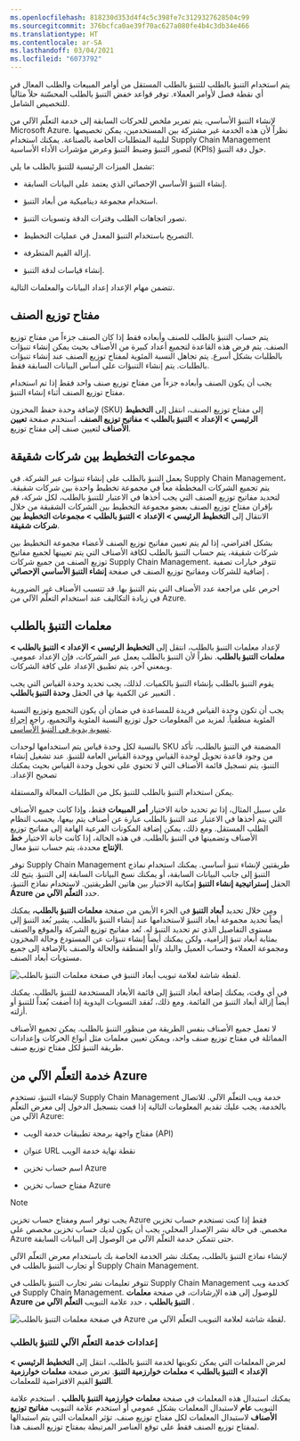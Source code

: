```yaml
---
ms.openlocfilehash: 818230d353d4f4c5c398fe7c3129327628504c99
ms.sourcegitcommit: 376bcfca0ae39f70ac627a080fe4b4c3db34e466
ms.translationtype: HT
ms.contentlocale: ar-SA
ms.lasthandoff: 03/04/2021
ms.locfileid: "6073792"
---
```

يتم استخدام التنبؤ بالطلب للتنبؤ بالطلب المستقل من أوامر المبيعات والطلب المعال في أي نقطة فصل لأوامر العملاء.
توفر قواعد خفض التنبؤ بالطلب المحسّنة حلاً مثالياً للتخصيص الشامل.

لإنشاء التنبؤ الأساسي، يتم تمرير ملخص للحركات السابقة إلى خدمة التعلّم الآلي من Microsoft Azure. نظراً لأن هذه الخدمة غير مشتركة بين المستخدمين، يمكن تخصيصها لتلبية المتطلبات الخاصة بالصناعة. يمكنك استخدام Supply Chain Management لتصور التنبؤ وضبط التنبؤ وعرض مؤشرات الأداء الأساسية (KPIs) حول دقة التنبؤ.

تشمل الميزات الرئيسية للتنبؤ بالطلب ما يلي:

-   إنشاء التنبؤ الأساسي الإحصائي الذي يعتمد على البيانات السابقة.

-   استخدام مجموعة ديناميكية من أبعاد التنبؤ.

-   تصور اتجاهات الطلب وفترات الدقة وتسويات التنبؤ.

-   التصريح باستخدام التنبؤ المعدل في عمليات التخطيط.

-   إزالة القيم المتطرفة.

-   إنشاء قياسات لدقة التنبؤ.

تتضمن مهام الإعداد إعداد البيانات والمعلمات التالية.

## <a name="item-allocation-key"></a>مفتاح توزيع الصنف

يتم حساب التنبؤ بالطلب للصنف وأبعاده فقط إذا كان الصنف جزءاً من مفتاح توزيع الصنف. يتم فرض هذه القاعدة لتجميع أعداد كبيرة من الأصناف بحيث يمكن إنشاء تنبؤات بالطلبات بشكل أسرع. يتم تجاهل النسبة المئوية لمفتاح توزيع الصنف عند إنشاء تنبؤات بالطلبات. يتم إنشاء التنبؤات على أساس البيانات السابقة فقط.

يجب أن يكون الصنف وأبعاده جزءاً من مفتاح توزيع صنف واحد فقط إذا تم استخدام مفتاح توزيع الصنف أثناء إنشاء التنبؤ.

لإضافة وحدة حفظ المخزون (SKU) إلى مفتاح توزيع الصنف، انتقل إلى **التخطيط الرئيسي > الإعداد > التنبؤ بالطلب > مفاتيح توزيع الصنف**. استخدم صفحة **تعيين الأصناف** لتعيين صنف إلى مفتاح توزيع.

## <a name="intercompany-planning-groups"></a>مجموعات التخطيط بين شركات شقيقة

يعمل التنبؤ بالطلب على إنشاء تنبؤات عبر الشركة. في Supply Chain Management، يتم تجميع الشركات المخططة معاً في مجموعة تخطيط واحدة بين شركات شقيقة. لتحديد مفاتيح توزيع الصنف التي يجب أخذها في الاعتبار للتنبؤ بالطلب، لكل شركة، قم بإقران مفتاح توزيع الصنف بعضو مجموعة التخطيط بين الشركات الشقيقة من خلال الانتقال إلى‫ **التخطيط الرئيسي > الإعداد‬ > التنبؤ بالطلب > مجموعات التخطيط بين شركات شقيقة**.

بشكل افتراضي، إذا لم يتم تعيين مفاتيح توزيع الصنف لأعضاء مجموعة التخطيط بين شركات شقيقة، يتم حساب التنبؤ بالطلب لكافة الأصناف التي يتم تعيينها لجميع مفاتيح توزيع الصنف من جميع شركات Supply Chain Management. تتوفر خيارات تصفية إضافية للشركات ومفاتيح توزيع الصنف في صفحة **إنشاء التنبؤ الأساسي الإحصائي** .

احرص على مراجعة عدد الأصناف التي يتم التنبؤ بها. قد تتسبب الأصناف غير الضرورية في زيادة التكاليف عند استخدام التعلّم الآلي من Azure.

## <a name="demand-forecasting-parameters"></a>معلمات التنبؤ بالطلب

لإعداد معلمات التنبؤ بالطلب، انتقل إلى **التخطيط الرئيسي > الإعداد > التنبؤ بالطلب > معلمات التنبؤ بالطلب**. نظراً لأن التنبؤ بالطلب يعمل عبر الشركات، فإن الإعداد عمومي. وبمعني آخر، يتم تطبيق الإعداد على كافة الشركات.

يقوم التنبؤ بالطلب بإنشاء التنبؤ بالكميات. لذلك، يجب تحديد وحدة القياس التي يجب التعبير عن الكمية بها في الحقل **وحدة التنبؤ بالطلب** .

يجب أن تكون وحدة القياس فريدة للمساعدة في ضمان أن يكون التجميع وتوزيع النسبة المئوية منطقياً. لمزيد من المعلومات حول توزيع النسبة المئوية والتجميع، راجع [‏‫إجراء تسوية يدوية في التنبؤ الأساسي‬](https://docs.microsoft.com/dynamics365/supply-chain/master-planning/manual-adjustments-baseline-forecast/?azure-portal=true).

بالنسبة لكل وحدة قياس يتم استخدامها لوحدات SKU المضمنة في التنبؤ بالطلب، تأكد من وجود قاعدة تحويل لوحدة القياس ووحدة القياس العامة للتنبؤ. عند تشغيل إنشاء التنبؤ، يتم تسجيل قائمة الأصناف التي لا تحتوي على ‏‫تحويل وحدة القياس بحيث يمكنك تصحيح الإعداد.

يمكن استخدام التنبؤ بالطلب للتنبؤ بكل من الطلبات المعالة والمستقلة.

على سبيل المثال، إذا تم تحديد خانة الاختيار **أمر المبيعات** فقط، وإذا كانت جميع الأصناف التي يتم أخذها في الاعتبار عند التنبؤ بالطلب عبارة عن أصناف يتم بيعها، يحسب النظام الطلب المستقل. ومع ذلك، يمكن إضافة المكونات الفرعية الهامة إلى مفاتيح توزيع الأصناف وتضمينها في التنبؤ بالطلب. في هذه الحالة، إذا كانت خانة الاختيار **خط الإنتاج** محددة، يتم حساب تنبؤ معال.

توفر Supply Chain Management طريقتين لإنشاء تنبؤ أساسي‬. يمكنك استخدام نماذج التنبؤ إلى جانب البيانات السابقة، أو يمكنك نسخ البيانات السابقة إلى التنبؤ.
يتيح لك الحقل **إستراتيجية إنشاء التنبؤ** إمكانية الاختيار بين هاتين الطريقتين. لاستخدام نماذج التنبؤ، حدد **‏‫التعلّم الآلي من Azure‬**.

ومن خلال تحديد **أبعاد التنبؤ** في الجزء الأيمن من صفحة **معلمات التنبؤ بالطلب،** يمكنك أيضاً تحديد مجموعة أبعاد التنبؤ لاستخدامها عند إنشاء التنبؤ بالطلب. يشير بُعد التنبؤ إلى مستوى التفاصيل الذي تم تحديد التنبؤ له. تُعد مفاتيح توزيع الشركة والموقع والصنف بمثابة أبعاد تنبؤ إلزامية، ولكن يمكنك أيضاً إنشاء تنبؤات عن المستودع وحالة المخزون ومجموعة العملاء وحساب العميل والبلد و/أو المنطقة والحالة والصنف بالإضافة إلى جميع مستويات أبعاد الصنف.

![لقطة شاشة لعلامة تبويب أبعاد التنبؤ في صفحة معلمات التنبؤ بالطلب.](../media/forecast-dimensions.png) 

في أي وقت، يمكنك إضافة أبعاد التنبؤ إلى قائمة الأبعاد المستخدمة للتنبؤ بالطلب. يمكنك أيضاً إزالة أبعاد التنبؤ من القائمة. ومع ذلك، تُفقد التسويات اليدوية إذا أضفت بُعداً للتنبؤ أو أزلته.

لا تعمل جميع الأصناف بنفس الطريقة من منظور التنبؤ بالطلب. يمكن تجميع الأصناف المماثلة في مفتاح توزيع صنف واحد، ويمكن تعيين معلمات مثل أنواع الحركات وإعدادات طريقة التنبؤ لكل مفتاح توزيع صنف.

## <a name="azure-machine-learning-service"></a>خدمة التعلّم الآلي من Azure

لإنشاء التنبؤ، تستخدم Supply Chain Management خدمة ويب التعلّم الآلي. للاتصال بالخدمة، يجب عليك تقديم المعلومات التالية إذا قمت بتسجيل الدخول إلى معرض التعلّم الآلي من Azure‬:

-   مفتاح واجهة برمجة تطبيقات خدمة الويب (API)

-   عنوان URL نقطة نهاية خدمة الويب

-   اسم حساب تخزين Azure

-   مفتاح حساب تخزين Azure

> [!NOTE]
> يجب توفر اسم ومفتاح حساب تخزين Azure فقط إذا كنت تستخدم حساب تخزين مخصص. في حالة نشر الإصدار المحلي، يجب أن يكون لديك حساب تخزين مخصص على Azure حتى تتمكن خدمة التعلّم الآلي من الوصول إلى البيانات السابقة.

لإنشاء نماذج التنبؤ بالطلب، يمكنك نشر الخدمة الخاصة بك باستخدام معرض التعلّم الآلي أو تجارب التنبؤ بالطلب في Supply Chain Management.

تتوفر تعليمات نشر تجارب التنبؤ بالطلب في Supply Chain Management كخدمة ويب في Supply Chain Management. للوصول إلى هذه الإرشادات، في صفحة **‏‫معلمات التنبؤ بالطلب‬** ، حدد علامة التبويب **‏‫التعلّم الآلي من Azure‬** .

![لقطة شاشة لعلامة التبويب ‏‫التعلّم الآلي من Azure‬ في صفحة معلمات التنبؤ بالطلب.](../media/azure-machine-learning.png) 

### <a name="settings-for-the-demand-forecasting-machine-learning-service"></a>إعدادات خدمة التعلّم الآلي للتنبؤ بالطلب

لعرض المعلمات التي يمكن تكوينها لخدمة التنبؤ بالطلب، انتقل إلى **التخطيط الرئيسي > الإعداد > التنبؤ بالطلب > معلمات خوارزمية التنبؤ**. تعرض صفحة **معلمات خوارزمية التنبؤ** القيم الافتراضية للمعلمات.

يمكنك استبدال هذه المعلمات في صفحة **معلمات خوارزمية التنبؤ بالطلب** . استخدم علامة التبويب **عام** لاستبدال المعلمات بشكل عمومي أو استخدم علامة التبويب **مفاتيح توزيع الأصناف** لاستبدال المعلمات لكل مفتاح توزيع صنف. تؤثر المعلمات التي يتم استبدالها لمفتاح توزيع الصنف فقط على توقع العناصر المرتبطة بمفتاح توزيع الصنف هذا.
